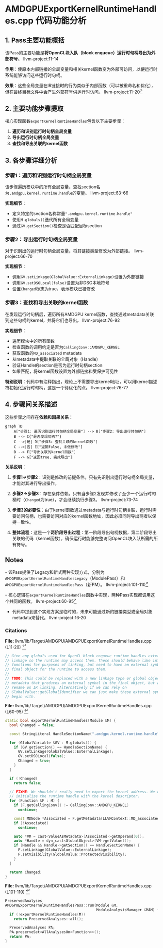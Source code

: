 # AMDGPUExportKernelRuntimeHandles.cpp 代码功能分析

## 1. Pass主要功能概括

该Pass的主要功能是**将OpenCL块入队（block enqueue）运行时句柄导出为外部符号**。 llvm-project:11-14 

**作用**：使原本内部链接的全局变量和相关kernel函数变为外部可访问，以便运行时系统能够访问这些运行时句柄。

<a name="ref-block_0"></a>**效果**：这些全局变量在IR链接时的行为类似于内部函数（可以被重命名和优化），但在最终目标文件中会产生外部符号供运行时访问。 llvm-project:11-20[<sup>↗</sup>](#block_0) 

## 2. 主要功能步骤提取

核心实现函数`exportKernelRuntimeHandles`包含以下主要步骤：

1. **遍历和识别运行时句柄全局变量**
2. **导出运行时句柄全局变量**
3. **查找和导出关联的kernel函数**

## 3. 各步骤详细分析

### 步骤1：遍历和识别运行时句柄全局变量

该步骤遍历模块中的所有全局变量，查找section名为`.amdgpu.kernel.runtime.handle`的变量。 llvm-project:63-66 

**实现细节**：
- 定义特定的section名称常量`".amdgpu.kernel.runtime.handle"`
- 使用`M.globals()`迭代所有全局变量
- 通过`GV.getSection()`检查是否匹配目标section

### 步骤2：导出运行时句柄全局变量

对于识别出的运行时句柄全局变量，将其链接类型修改为外部链接。 llvm-project:66-70 

**实现细节**：
- 调用`GV.setLinkage(GlobalValue::ExternalLinkage)`设置为外部链接
- 调用`GV.setDSOLocal(false)`设置为非DSO本地符号
- 设置`Changed`标志为true，表示模块已被修改

### 步骤3：查找和导出关联的kernel函数

在发现运行时句柄后，遍历所有AMDGPU kernel函数，查找通过metadata关联到这些句柄的kernel，并将它们也导出。 llvm-project:76-92 

**实现细节**：
- 遍历模块中的所有函数
- 检查函数的调用约定是否为`CallingConv::AMDGPU_KERNEL`
- 获取函数的`MD_associated` metadata
- 从metadata中提取关联的全局对象（Handle）
- 验证Handle的section是否为运行时句柄section
- 如果匹配，将kernel函数设置为外部链接和受保护可见性

**特别说明**：代码中有注释指出，理论上不需要导出kernel地址，可以用kernel描述符初始化运行时句柄，这是一个待优化的点。 llvm-project:76-77 

## 4. 步骤间关系描述

这些步骤之间存在**依赖和因果关系**：

```mermaid
graph TD
    A["步骤1: 遍历识别运行时句柄全局变量"] --> B["步骤2: 导出运行时句柄"]
    B --> C{"是否发现句柄?"}
    C -->|是| D["步骤3: 查找关联的kernel函数"]
    C -->|否| E["返回false, 未做修改"]
    D --> F["导出关联的kernel函数"]
    F --> G["返回true, 完成导出"]
```

**关系说明**：

1. **步骤1→步骤2**：识别是修改的前提条件。只有先识别出运行时句柄全局变量，才能对其进行导出操作。

2. **步骤2→步骤3**：存在条件依赖。只有当步骤2发现并修改了至少一个运行时句柄时（`Changed`为true），才会继续执行步骤3。 llvm-project:73-74 

3. **步骤3的必要性**：由于kernel函数通过metadata与运行时句柄关联，运行时需要访问句柄，也需要访问对应的kernel函数地址，因此必须同时导出两者以保持一致性。

4. **整体流程**：这是一个**两阶段导出过程**：第一阶段导出句柄数据，第二阶段导出关联的代码（kernel函数），确保运行时能够完整访问OpenCL块入队所需的所有符号。

## Notes

<a name="ref-block_2"></a>- 该Pass提供了Legacy和新式两种实现方式，分别为`AMDGPUExportKernelRuntimeHandlesLegacy`（ModulePass）和`AMDGPUExportKernelRuntimeHandlesPass`（新PM）。 llvm-project:101-110[<sup>↗</sup>](#block_2) 

<a name="ref-block_1"></a>- 核心逻辑在`exportKernelRuntimeHandles`函数中实现，两种Pass实现都调用这个共同的函数。 llvm-project:60-95[<sup>↗</sup>](#block_1) 

- 代码中提到这个实现方案是临时的，未来可能通过新的链接类型或全局对象metadata来替代。 llvm-project:16-20


### Citations


<a name="block_0"></a>**File:** llvm/lib/Target/AMDGPU/AMDGPUExportKernelRuntimeHandles.cpp (L11-20) [<sup>↩</sup>](#ref-block_0)

```cpp
// Give any globals used for OpenCL block enqueue runtime handles external
// linkage so the runtime may access them. These should behave like internal
// functions for purposes of linking, but need to have an external symbol in the
// final object for the runtime to access them.
//
// TODO: This could be replaced with a new linkage type or global object
// metadata that produces an external symbol in the final object, but allows
// rename on IR linking. Alternatively if we can rely on
// GlobalValue::getGlobalIdentifier we can just make these external symbols to
// begin with.
```

<a name="block_1"></a>**File:** llvm/lib/Target/AMDGPU/AMDGPUExportKernelRuntimeHandles.cpp (L60-95) [<sup>↩</sup>](#ref-block_1)

```cpp
static bool exportKernelRuntimeHandles(Module &M) {
  bool Changed = false;

  const StringLiteral HandleSectionName(".amdgpu.kernel.runtime.handle");

  for (GlobalVariable &GV : M.globals()) {
    if (GV.getSection() == HandleSectionName) {
      GV.setLinkage(GlobalValue::ExternalLinkage);
      GV.setDSOLocal(false);
      Changed = true;
    }
  }

  if (!Changed)
    return false;

  // FIXME: We shouldn't really need to export the kernel address. We can
  // initialize the runtime handle with the kernel descriptor.
  for (Function &F : M) {
    if (F.getCallingConv() != CallingConv::AMDGPU_KERNEL)
      continue;

    const MDNode *Associated = F.getMetadata(LLVMContext::MD_associated);
    if (!Associated)
      continue;

    auto *VM = cast<ValueAsMetadata>(Associated->getOperand(0));
    auto *Handle = dyn_cast<GlobalObject>(VM->getValue());
    if (Handle && Handle->getSection() == HandleSectionName) {
      F.setLinkage(GlobalValue::ExternalLinkage);
      F.setVisibility(GlobalValue::ProtectedVisibility);
    }
  }

  return Changed;
}
```

<a name="block_2"></a>**File:** llvm/lib/Target/AMDGPU/AMDGPUExportKernelRuntimeHandles.cpp (L101-110) [<sup>↩</sup>](#ref-block_2)

```cpp
PreservedAnalyses
AMDGPUExportKernelRuntimeHandlesPass::run(Module &M,
                                          ModuleAnalysisManager &MAM) {
  if (!exportKernelRuntimeHandles(M))
    return PreservedAnalyses::all();

  PreservedAnalyses PA;
  PA.preserveSet<AllAnalysesOn<Function>>();
  return PA;
}
```

